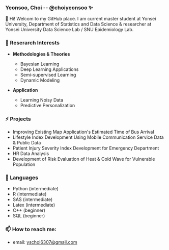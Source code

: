 ### Yeonsoo, Choi -- @choiyeonsoo ✨

👋 Hi! Welcom to my GitHub place.
I am current master student at Yonsei University, Department of Statistics and Data Science & researcher at Yonsei University Data Science Lab / SNU Epidemiology Lab. 

### 🌱 Reserarch Interests

* **Methodologies & Theories**
  - Bayesian Learning
  - Deep Learning Applications
  - Semi-supervised Learning
  - Dynamic Modeling

* **Application**
  - Learning Noisy Data
  - Predictive Personalization

### ⚡ Projects

- Improving Existing Map Application's Estimated Time of Bus Arrival
- Lifestyle Index Development Using Mobile Communication Service Data & Public Data
- Patient Injury Severity Index Development for Emergency Department
- HR Data Analysis
- Development of Risk Evaluation of Heat & Cold Wave for Vulnerable Population

### 🔭 Languages 
- Python (intermediate)
- R (intermediate)
- SAS (intermediate)
- Latex (intermediate)
- C++ (beginner)
- SQL (beginner)

### 📫 How to reach me: 
- email: yschoi6307@gmail.com
